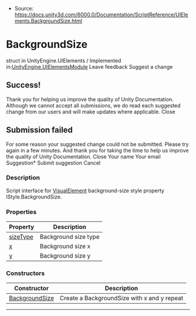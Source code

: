 * Source: https://docs.unity3d.com/6000.0/Documentation/ScriptReference/UIElements.BackgroundSize.html

# BackgroundSize
struct in UnityEngine.UIElements
/
Implemented in:[UnityEngine.UIElementsModule](https://docs.unity3d.com/6000.0/Documentation/ScriptReference/UnityEngine.UIElementsModule.html)
Leave feedback
Suggest a change
## Success!
Thank you for helping us improve the quality of Unity Documentation. Although we cannot accept all submissions, we do read each suggested change from our users and will make updates where applicable.
Close
## Submission failed
For some reason your suggested change could not be submitted. Please <a>try again</a> in a few minutes. And thank you for taking the time to help us improve the quality of Unity Documentation.
Close
Your name Your email Suggestion* Submit suggestion
Cancel
### Description
Script interface for [VisualElement](https://docs.unity3d.com/6000.0/Documentation/ScriptReference/UIElements.VisualElement.html) background-size style property IStyle.BackgroundSize. 
### Properties
Property | Description  
---|---  
[sizeType](https://docs.unity3d.com/6000.0/Documentation/ScriptReference/UIElements.BackgroundSize-sizeType.html) |  Background size type   
[x](https://docs.unity3d.com/6000.0/Documentation/ScriptReference/UIElements.BackgroundSize-x.html) |  Background size x   
[y](https://docs.unity3d.com/6000.0/Documentation/ScriptReference/UIElements.BackgroundSize-y.html) |  Background size y   
### Constructors
Constructor | Description  
---|---  
[BackgroundSize](https://docs.unity3d.com/6000.0/Documentation/ScriptReference/UIElements.BackgroundSize-ctor.html) |  Create a BackgroundSize with x and y repeat   
* * *
